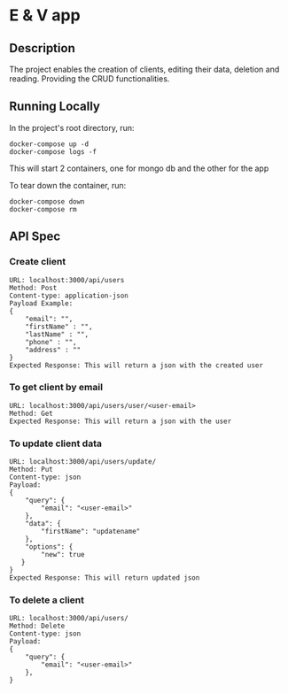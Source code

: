 # E & V app
## Description
The project enables the creation of clients, editing their data, deletion and reading.
Providing the CRUD functionalities.

## Running Locally
In the project's root directory, run:
```
docker-compose up -d
docker-compose logs -f
```
This will start 2 containers, one for mongo db and the other for the app

To tear down the container, run:
```
docker-compose down
docker-compose rm
```

## API Spec
### Create client
```$xslt
URL: localhost:3000/api/users
Method: Post
Content-type: application-json
Payload Example: 
{
    "email": "",
    "firstName" : "",
    "lastName" : "",
    "phone" : "",
    "address" : ""
}
Expected Response: This will return a json with the created user
``` 
### To get client by email
```$xslt
URL: localhost:3000/api/users/user/<user-email>
Method: Get
Expected Response: This will return a json with the user
``` 
### To update client data
```$xslt
URL: localhost:3000/api/users/update/
Method: Put
Content-type: json
Payload:
{
    "query": {
        "email": "<user-email>"
    },
    "data": {
        "firstName": "updatename"
    },
    "options": {
        "new": true
   }
}
Expected Response: This will return updated json
```
### To delete a client
```$xslt
URL: localhost:3000/api/users/
Method: Delete
Content-type: json
Payload:
{
    "query": {
        "email": "<user-email>"
    },
}
```
